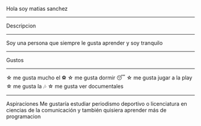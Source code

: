 Hola soy matias sanchez

---
Descripcion 

---
Soy una persona que siempre le gusta aprender y soy tranquilo


---
Gustos

---
☆ me gusta mucho el ⚽️ 
☆ me gusta dormir 😴 
☆ me gusta jugar a la play
☆ me gusta la 🎶 
☆ me gusta ver documentales

---
Aspiraciones
Me gustaría estudiar periodismo deportivo o licenciatura en ciencias de la comunicación y también quisiera aprender más de programacion
